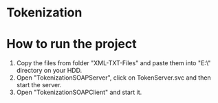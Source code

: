 Tokenization
======



How to run the project
=====================

<ol>
<li>
Copy the files from folder "XML-TXT-Files" and paste them into "E:\" directory on your HDD.
</li>
<li>
Open "TokenizationSOAPServer", click on TokenServer.svc and then start the server.
</li> 
<li>
Open "TokenizationSOAPClient" and start it.
</li>
</ol>
